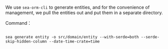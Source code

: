 We use `sea-orm-cli` to generate entities, and for the convenience of management, we pull the entities out and put them in a separate directory. 

Command：

```shell

sea generate entity -o src/domain/entity --with-serde=both --serde-skip-hidden-column --date-time-crate=time
```